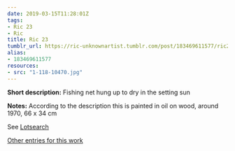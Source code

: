 ```yaml
---
date: 2019-03-15T11:28:01Z
tags:
- Ric 23
- Ric
title: Ric 23
tumblr_url: https://ric-unknownartist.tumblr.com/post/183469611577/ric23
alias:
- 183469611577
resources:
- src: "1-118-10470.jpg"
---
```


**Short description:** Fishing net hung up to dry in the setting sun

**Notes:** According to the description this is painted in oil on wood, around 1970, 66 x 34 cm

See [Lotsearch](https://www.lotsearch.de/lot/ric-um-1970-fischernetz-bei-sonnenuntergang-oel-holz-66-x-34-cm-rahmen-34182846?perPage=50)

[Other entries for this work](/tags/Ric-23)
